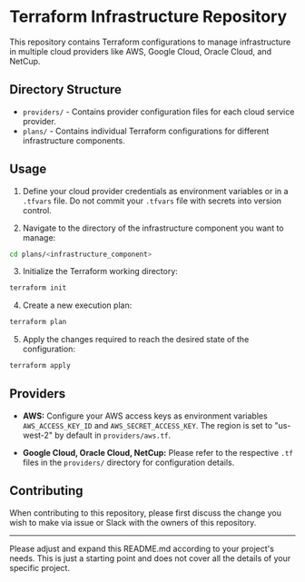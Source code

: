 
# Terraform Infrastructure Repository

This repository contains Terraform configurations to manage infrastructure in multiple cloud providers like AWS, Google Cloud, Oracle Cloud, and NetCup.

## Directory Structure

- `providers/` - Contains provider configuration files for each cloud service provider.
- `plans/` - Contains individual Terraform configurations for different infrastructure components. 

## Usage

1. Define your cloud provider credentials as environment variables or in a `.tfvars` file. Do not commit your `.tfvars` file with secrets into version control.

2. Navigate to the directory of the infrastructure component you want to manage:

```bash
cd plans/<infrastructure_component>
```

3. Initialize the Terraform working directory:

```bash
terraform init
```

4. Create a new execution plan:

```bash
terraform plan
```

5. Apply the changes required to reach the desired state of the configuration:

```bash
terraform apply
```

## Providers

- **AWS:** Configure your AWS access keys as environment variables `AWS_ACCESS_KEY_ID` and `AWS_SECRET_ACCESS_KEY`. The region is set to "us-west-2" by default in `providers/aws.tf`.

- **Google Cloud, Oracle Cloud, NetCup:** Please refer to the respective `.tf` files in the `providers/` directory for configuration details.

## Contributing

When contributing to this repository, please first discuss the change you wish to make via issue or Slack with the owners of this repository.

---

Please adjust and expand this README.md according to your project's needs. This is just a starting point and does not cover all the details of your specific project.